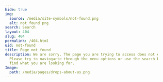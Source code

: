 ```yaml
---
hide: true
img:
  source: /media/site-symbols/not-found.png
  alt: not found png
search: Search
layout: 404
slug: 404
permalink: /404.html
uid: not-found
title: Page not found
description: We are sorry. The page you are trying to access does not exists.
  Please try to naviogarte through the menu options or use the search bar to
  find what you are looking for.
Image:
  path: /media/pages/drops-about-us.png
---
```

